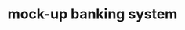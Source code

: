 ---
title: mock-up banking system
description: A modern full-stack web application, part of an uni project
source: https://github.com/robalb/securebank
order: 30
---